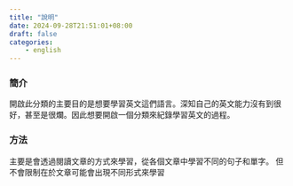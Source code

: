 ```yaml
---
title: "說明"
date: 2024-09-28T21:51:01+08:00
draft: false
categories:
    - english
---
```


### 簡介
開啟此分類的主要目的是想要學習英文這們語言。深知自己的英文能力沒有到很好，甚至是很爛。因此想要開啟一個分類來紀錄學習英文的過程。  

### 方法
主要是會透過閱讀文章的方式來學習，從各個文章中學習不同的句子和單字。  但不會限制在於文章可能會出現不同形式來學習